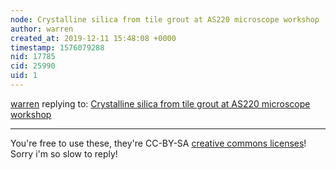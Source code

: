 ```yaml
---
node: Crystalline silica from tile grout at AS220 microscope workshop
author: warren
created_at: 2019-12-11 15:48:08 +0000
timestamp: 1576079288
nid: 17785
cid: 25990
uid: 1
---
```




[warren](../profile/warren) replying to: [Crystalline silica from tile grout at AS220 microscope workshop](../notes/warren/12-02-2018/crystalline-silica-from-tile-grout-at-as220-microscope-workshop)

----
You're free to use these, they're CC-BY-SA [creative commons licenses](/licenses)! Sorry i'm so slow to reply!